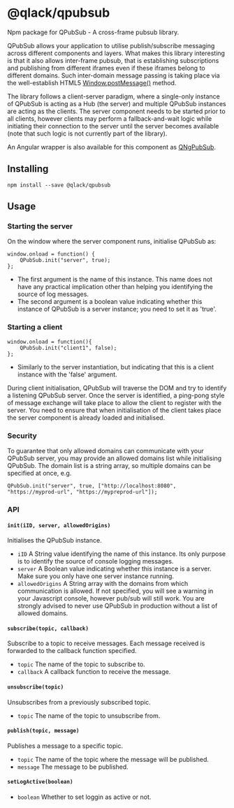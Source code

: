 # @qlack/qpubsub

Npm package for QPubSub - A cross-frame pubsub library. 

QPubSub allows your application to utilise publish/subscribe messaging across different components and layers. What makes this library interesting is that it also allows inter-frame pubsub, that is
establishing subscriptions and publishing from different iframes even if these
iframes belong to different domains. Such inter-domain message passing is taking
place via the well-establish HTML5 [Window.postMessage()](https://developer.mozilla.org/en-US/docs/Web/API/Window/postMessage) method.

The library follows a client-server paradigm, where a single-only instance of
QPubSub is acting as a Hub (the server) and multiple QPubSub instances are
acting as the clients. The server component needs to be started prior to all
clients, however clients may perform a fallback-and-wait logic while initiating
their connection to the server until the server becomes available (note that
such logic is not currently part of the library).

An Angular wrapper is also available for this component as [QNgPubSub](https://www.npmjs.com/package/@qlack/qng-pub-sub).

## Installing
`npm install --save @qlack/qpubsub`

## Usage
### Starting the server
On the window where the server component runs, initialise QPubSub as:
```    
window.onload = function() {
	QPubSub.init("server", true);
};
```
* The first argument is the name of this instance. This name does not have any practical
implication other than helping you identifying the source of log messages.
* The second argument is a boolean value indicating whether this instance of
QPubSub is a server instance; you need to set it as 'true'.

### Starting a client
```
window.onload = function(){
	QPubSub.init("client1", false);
};
```
* Similarly to the server instantiation, but indicating that this is a client
instance with the 'false' argument.

During client initialisation, QPubSub will traverse the DOM and try to identify
a listening QPubSub server. Once the server is identified, a ping-pong style of
message exchange will take place to allow the client to register with the server.
You need to ensure that when initialisation of the client takes place the server
component is already loaded and initialised.

### Security
To guarantee that only allowed domains can communicate with your QPubSub server,
you may provide an allowed domains list while initialising QPubSub. The domain
 list is a string array, so multiple domains can be specified at once, e.g. 
```
QPubSub.init("server", true, ["http://localhost:8080", "https://myprod-url", "https://mypreprod-url"]);
```

### API
#### `init(iID, server, allowedOrigins)`
Initialises the QPubSub instance.
* `iID` A String value identifying the name of this instance. Its only purpose
is to identify the source of console logging messages.
* `server` A Boolean value indicating whether this instance is a server. Make
sure you only have one server instance running.
* `allowedOrigins` A String array with the domains from which communication
is allowed. If not specified, you will see a warning in your Javascript
console, however pub/sub will still work. You are strongly advised to never
use QPubSub in production without a list of allowed domains.

#### `subscribe(topic, callback)`
Subscribe to a topic to receive messages. Each message received is forwarded to
the callback function specified.
* `topic` The name of the topic to subscribe to.
* `callback` A callback function to receive the message.

#### `unsubscribe(topic)`
Unsubscribes from a previously subscribed topic.
* `topic` The name of the topic to unsubscribe from.

#### `publish(topic, message)`
Publishes a message to a specific topic.
* `topic` The name of the topic where the message will be published.
* `message` The message to be published.

#### `setLogActive(boolean)`
* `boolean` Whether to set loggin as active or not.